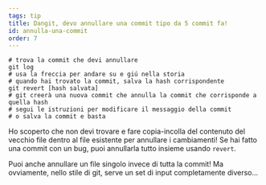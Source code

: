 ```yaml
---
tags: tip
title: Dangit, devo annullare una commit tipo da 5 commit fa!
id: annulla-una-commit
order: 7
---
```


```git
# trova la commit che devi annullare
git log
# usa la freccia per andare su e giú nella storia
# quando hai trovato la commit, salva la hash corrispondente
git revert [hash salvata]
# git creerà una nuova commit che annulla la commit che corrisponde a quella hash
# segui le istruzioni per modificare il messaggio della commit
# o salva la commit e basta
```

Ho scoperto che non devi trovare e fare copia-incolla del contenuto del vecchio file dentro al file esistente per annullare i cambiamenti! Se hai fatto una commit con un bug, puoi annullarla tutto insieme usando `revert`.

Puoi anche annullare un file singolo invece di tutta la commit! Ma ovviamente, nello stile di git, serve un set di input completamente diverso...
